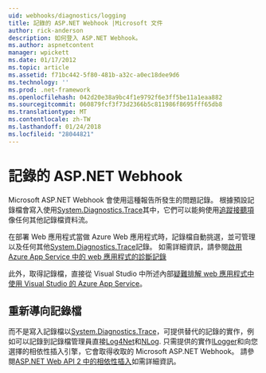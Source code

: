 ```yaml
---
uid: webhooks/diagnostics/logging
title: 記錄的 ASP.NET Webhook |Microsoft 文件
author: rick-anderson
description: 如何登入 ASP.NET Webhook。
ms.author: aspnetcontent
manager: wpickett
ms.date: 01/17/2012
ms.topic: article
ms.assetid: f71bc442-5f80-481b-a32c-a0ec18dee9d6
ms.technology: ''
ms.prod: .net-framework
ms.openlocfilehash: 042d20e38a9bc4f1e9792f6e3ff5be11a1eaa882
ms.sourcegitcommit: 060879fcf3f73d2366b5c811986f8695fff65db8
ms.translationtype: MT
ms.contentlocale: zh-TW
ms.lasthandoff: 01/24/2018
ms.locfileid: "28044821"
---
```

# <a name="aspnet-webhooks-logging"></a>記錄的 ASP.NET Webhook

Microsoft ASP.NET Webhook 會使用這種報告所發生的問題記錄。 根據預設記錄檔會寫入使用[System.Diagnostics.Trace](https://msdn.microsoft.com/library/system.diagnostics.trace)其中，它們可以能夠使用[追蹤接聽項](https://msdn.microsoft.com/library/system.diagnostics.tracelistener.aspx)像任何其他記錄檔資料流。

在部署 Web 應用程式當做 Azure Web 應用程式時，記錄檔自動挑選，並可管理以及任何其他[System.Diagnostics.Trace](https://msdn.microsoft.com/library/system.diagnostics.trace)記錄。 如需詳細資訊，請參閱[啟用 Azure App Service 中的 web 應用程式的診斷記錄](https://azure.microsoft.com/documentation/articles/web-sites-enable-diagnostic-log/)

此外，取得記錄檔，直接從 Visual Studio 中所述內部[疑難排解 web 應用程式中使用 Visual Studio 的 Azure App Service](https://azure.microsoft.com/documentation/articles/web-sites-dotnet-troubleshoot-visual-studio/#webserverlogs)。

## <a name="redirecting-logs"></a>重新導向記錄檔

而不是寫入記錄檔以[System.Diagnostics.Trace](https://msdn.microsoft.com/library/system.diagnostics.trace)，可提供替代的記錄的實作，例如可以記錄到記錄檔管理員直接[Log4Net](http://logging.apache.org/log4net/)和[NLog](http://nlog-project.org/). 只需提供的實作[ILogger](https://github.com/aspnet/WebHooks/blob/master/src/Microsoft.AspNet.WebHooks.Common/Diagnostics/ILogger.cs)和向您選擇的相依性插入引擎，它會取得收取的 Microsoft ASP.NET Webhook。 請參閱[ASP.NET Web API 2 中的相依性插入](https://www.asp.net/web-api/overview/advanced/dependency-injection)如需詳細資訊。
